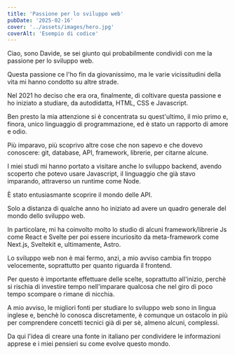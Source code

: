 ```yaml
---
title: 'Passione per lo sviluppo web'
pubDate: '2025-02-16'
cover: '../assets/images/hero.jpg'
coverAlt: 'Esempio di codice'
---
```


Ciao, sono Davide, se sei giunto qui probabilmente condividi con me la passione per lo sviluppo
web.

Questa passione ce l'ho fin da giovanissimo, ma le varie vicissitudini della vita mi hanno condotto
su altre strade.

Nel 2021 ho deciso che era ora, finalmente, di coltivare questa passione e ho iniziato a studiare, da
autodidatta, HTML, CSS e Javascript.

Ben presto la mia attenzione si è concentrata su
quest'ultimo, il mio primo e, finora, unico linguaggio di programmazione, ed è stato un rapporto
di amore e odio.

Più imparavo, più scoprivo altre cose che non sapevo e che dovevo conoscere: git,
database, API, framework, librerie, per citarne alcune.

I miei studi mi hanno portato a visitare anche lo sviluppo backend, avendo scoperto che potevo usare Javascript,
il linguaggio che già stavo imparando, attraverso un runtime come Node.

È stato entusiasmante scoprire il mondo delle API.

Solo a distanza di qualche anno ho iniziato ad avere un quadro generale del mondo dello sviluppo
web.

In particolare, mi ha coinvolto molto lo studio di alcuni framework/librerie Js come React e
Svelte per poi essere incuriosito da meta-framework come Next.js, Sveltekit e, ultimamente, Astro.

Lo sviluppo web non è mai fermo, anzi, a mio avviso cambia fin troppo velocemente, soprattutto per quanto
riguarda il frontend.

Per questo è importante effettuare delle scelte, soprattutto all'inizio, perchè si rischia di investire tempo nell'imparare qualcosa che nel giro di poco tempo scompare o rimane di nicchia.

A mio avviso, le migliori fonti per studiare lo sviluppo web sono in lingua
inglese e, benchè lo conosca discretamente, è comunque un ostacolo in più per comprendere concetti
tecnici già di per sè, almeno alcuni, complessi.

Da qui l'idea di creare una fonte in italiano
per condividere le informazioni apprese e i miei pensieri su come evolve questo mondo.

